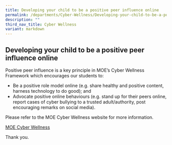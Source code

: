 ```yaml
---
title: Developing your child to be a positive peer influence online
permalink: /departments/Cyber-Wellness/Developing-your-child-to-be-a-positive-peer-influence-online/
description: ""
third_nav_title: Cyber Wellness
variant: markdown
---
```

## Developing your child to be a positive peer influence online

Positive peer influence is a key principle in MOE’s Cyber Wellness Framework which encourages our students to:

*   Be a positive role model online (e.g. share healthy and positive content, harness technology to do good); and
*   Advocate positive online behaviours (e.g. stand up for their peers online, report cases of cyber bullying to a trusted adult/authority, post encouraging remarks on social media).

Please refer to the MOE Cyber Wellness website for more information. 

[MOE Cyber Wellness](https://www.moe.gov.sg/education-in-sg/our-programmes/cyber-wellness)

Thank you.